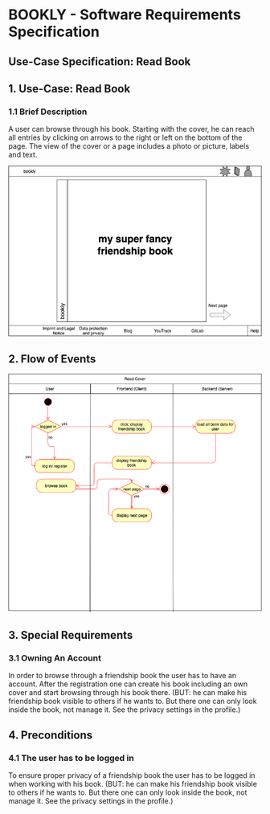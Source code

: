 # BOOKLY - Software Requirements Specification
## Use-Case Specification: Read Book

## 1. Use-Case: Read Book

### 1.1 Brief Description

A user can browse through his book. Starting with the cover, he can reach all
entries by clicking on arrows to the right or left on the bottom of the page.
The view of the cover or a page includes a photo or picture, labels and text.

![Cover](cover.png "Cover")


## 2. Flow of Events
![ReadBookFlow](ReadBookFlow.png "Read Book Flow")

## 3. Special Requirements

### 3.1 Owning An Account
        
In order to browse through a friendship book the user has to have an account. After the registration one can create his
book including an own cover and start browsing through his book there.
(BUT: he can make his friendship book visible to others if he wants to. But there one can only look inside the book,
not manage it. See the privacy settings in the profile.)

## 4. Preconditions

### 4.1 The user has to be logged in

To ensure proper privacy of a friendship book the user has to be logged in when working with his book.
(BUT: he can make his friendship book visible to others if he wants to. But there one can only look inside the book,
not manage it. See the privacy settings in the profile.)

